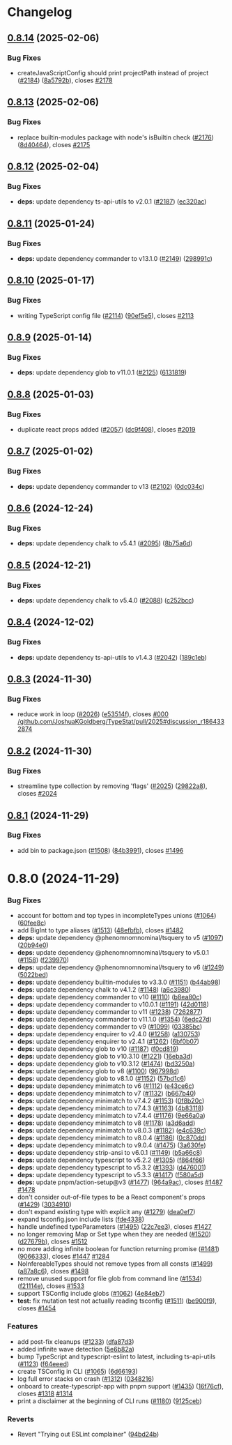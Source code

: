 # Changelog

## [0.8.14](https://github.com/JoshuaKGoldberg/TypeStat/compare/0.8.13...0.8.14) (2025-02-06)

### Bug Fixes

- createJavaScriptConfig should print projectPath instead of project ([#2184](https://github.com/JoshuaKGoldberg/TypeStat/issues/2184)) ([8a5792b](https://github.com/JoshuaKGoldberg/TypeStat/commit/8a5792b897c091168d6977af66ca679ba44bcf0f)), closes [#2178](https://github.com/JoshuaKGoldberg/TypeStat/issues/2178)

## [0.8.13](https://github.com/JoshuaKGoldberg/TypeStat/compare/0.8.12...0.8.13) (2025-02-06)

### Bug Fixes

- replace builtin-modules package with node's isBuiltin check ([#2176](https://github.com/JoshuaKGoldberg/TypeStat/issues/2176)) ([8d40464](https://github.com/JoshuaKGoldberg/TypeStat/commit/8d404647cb29e43416b169e6149fef604fcb3f40)), closes [#2175](https://github.com/JoshuaKGoldberg/TypeStat/issues/2175)

## [0.8.12](https://github.com/JoshuaKGoldberg/TypeStat/compare/0.8.11...0.8.12) (2025-02-04)

### Bug Fixes

- **deps:** update dependency ts-api-utils to v2.0.1 ([#2187](https://github.com/JoshuaKGoldberg/TypeStat/issues/2187)) ([ec320ac](https://github.com/JoshuaKGoldberg/TypeStat/commit/ec320ac0d143f2fdbd90b93fa7c6a97e1350d05e))

## [0.8.11](https://github.com/JoshuaKGoldberg/TypeStat/compare/0.8.10...0.8.11) (2025-01-24)

### Bug Fixes

- **deps:** update dependency commander to v13.1.0 ([#2149](https://github.com/JoshuaKGoldberg/TypeStat/issues/2149)) ([298991c](https://github.com/JoshuaKGoldberg/TypeStat/commit/298991c26840cf49dbb2c45a72992616b602f06a))

## [0.8.10](https://github.com/JoshuaKGoldberg/TypeStat/compare/0.8.9...0.8.10) (2025-01-17)

### Bug Fixes

- writing TypeScript config file ([#2114](https://github.com/JoshuaKGoldberg/TypeStat/issues/2114)) ([90ef5e5](https://github.com/JoshuaKGoldberg/TypeStat/commit/90ef5e5d31eb5a4763ab54b2261231f7f883265f)), closes [#2113](https://github.com/JoshuaKGoldberg/TypeStat/issues/2113)

## [0.8.9](https://github.com/JoshuaKGoldberg/TypeStat/compare/0.8.8...0.8.9) (2025-01-14)

### Bug Fixes

- **deps:** update dependency glob to v11.0.1 ([#2125](https://github.com/JoshuaKGoldberg/TypeStat/issues/2125)) ([6131819](https://github.com/JoshuaKGoldberg/TypeStat/commit/6131819889a9e1b161f9a34e54842faa00ef0187))

## [0.8.8](https://github.com/JoshuaKGoldberg/TypeStat/compare/0.8.7...0.8.8) (2025-01-03)

### Bug Fixes

- duplicate react props added ([#2057](https://github.com/JoshuaKGoldberg/TypeStat/issues/2057)) ([dc9f408](https://github.com/JoshuaKGoldberg/TypeStat/commit/dc9f408a470d14d3ed0e0eded9a1a53b9c8a8efc)), closes [#2019](https://github.com/JoshuaKGoldberg/TypeStat/issues/2019)

## [0.8.7](https://github.com/JoshuaKGoldberg/TypeStat/compare/0.8.6...0.8.7) (2025-01-02)

### Bug Fixes

- **deps:** update dependency commander to v13 ([#2102](https://github.com/JoshuaKGoldberg/TypeStat/issues/2102)) ([0dc034c](https://github.com/JoshuaKGoldberg/TypeStat/commit/0dc034c0c176fe5cb75f98071806d0c9aebc45b7))

## [0.8.6](https://github.com/JoshuaKGoldberg/TypeStat/compare/0.8.5...0.8.6) (2024-12-24)

### Bug Fixes

- **deps:** update dependency chalk to v5.4.1 ([#2095](https://github.com/JoshuaKGoldberg/TypeStat/issues/2095)) ([8b75a6d](https://github.com/JoshuaKGoldberg/TypeStat/commit/8b75a6dd186e48f52ad24a67e48e959ab3bf7525))

## [0.8.5](https://github.com/JoshuaKGoldberg/TypeStat/compare/0.8.4...0.8.5) (2024-12-21)

### Bug Fixes

- **deps:** update dependency chalk to v5.4.0 ([#2088](https://github.com/JoshuaKGoldberg/TypeStat/issues/2088)) ([c252bcc](https://github.com/JoshuaKGoldberg/TypeStat/commit/c252bcc33cb3847e7623663224570f3a0d91471d))

## [0.8.4](https://github.com/JoshuaKGoldberg/TypeStat/compare/0.8.3...0.8.4) (2024-12-02)

### Bug Fixes

- **deps:** update dependency ts-api-utils to v1.4.3 ([#2042](https://github.com/JoshuaKGoldberg/TypeStat/issues/2042)) ([189c1eb](https://github.com/JoshuaKGoldberg/TypeStat/commit/189c1ebf9c1b69411de407360a5726057fb277f1))

## [0.8.3](https://github.com/JoshuaKGoldberg/TypeStat/compare/0.8.2...0.8.3) (2024-11-30)

### Bug Fixes

- reduce work in loop ([#2026](https://github.com/JoshuaKGoldberg/TypeStat/issues/2026)) ([e53514f](https://github.com/JoshuaKGoldberg/TypeStat/commit/e53514f810ef3b194ad52905759fb0389f178d39)), closes [#000](https://github.com/JoshuaKGoldberg/TypeStat/issues/000) [/github.com/JoshuaKGoldberg/TypeStat/pull/2025#discussion_r1864332874](https://github.com//github.com/JoshuaKGoldberg/TypeStat/pull/2025/issues/discussion_r1864332874)

## [0.8.2](https://github.com/JoshuaKGoldberg/TypeStat/compare/0.8.1...0.8.2) (2024-11-30)

### Bug Fixes

- streamline type collection by removing 'flags' ([#2025](https://github.com/JoshuaKGoldberg/TypeStat/issues/2025)) ([29822a8](https://github.com/JoshuaKGoldberg/TypeStat/commit/29822a8abb7cd049f74e6011882d4292d89d3d03)), closes [#2024](https://github.com/JoshuaKGoldberg/TypeStat/issues/2024)

## [0.8.1](https://github.com/JoshuaKGoldberg/TypeStat/compare/0.8.0...0.8.1) (2024-11-29)

### Bug Fixes

- add bin to package.json ([#1508](https://github.com/JoshuaKGoldberg/TypeStat/issues/1508)) ([84b3991](https://github.com/JoshuaKGoldberg/TypeStat/commit/84b3991dc6ef2805d8d06600003419ba5e588cc8)), closes [#1496](https://github.com/JoshuaKGoldberg/TypeStat/issues/1496)

# 0.8.0 (2024-11-29)

### Bug Fixes

- account for bottom and top types in incompleteTypes unions ([#1064](https://github.com/JoshuaKGoldberg/TypeStat/issues/1064)) ([60fee8c](https://github.com/JoshuaKGoldberg/TypeStat/commit/60fee8cab1b1bd87aaab32867fd8d06ae0a0273a))
- add BigInt to type aliases ([#1513](https://github.com/JoshuaKGoldberg/TypeStat/issues/1513)) ([48efbfb](https://github.com/JoshuaKGoldberg/TypeStat/commit/48efbfbf79eafb5e265ca5ca63ea0c9de76ae782)), closes [#1482](https://github.com/JoshuaKGoldberg/TypeStat/issues/1482)
- **deps:** update dependency @phenomnomnominal/tsquery to v5 ([#1097](https://github.com/JoshuaKGoldberg/TypeStat/issues/1097)) ([20b94e0](https://github.com/JoshuaKGoldberg/TypeStat/commit/20b94e0be71901f28b3b909cc66b937075ddcfee))
- **deps:** update dependency @phenomnomnominal/tsquery to v5.0.1 ([#1158](https://github.com/JoshuaKGoldberg/TypeStat/issues/1158)) ([f239970](https://github.com/JoshuaKGoldberg/TypeStat/commit/f2399703518e619185cf8680ba6186e1746de778))
- **deps:** update dependency @phenomnomnominal/tsquery to v6 ([#1249](https://github.com/JoshuaKGoldberg/TypeStat/issues/1249)) ([5022bed](https://github.com/JoshuaKGoldberg/TypeStat/commit/5022beda1ceec58d32f156a42a01141a9b951804))
- **deps:** update dependency builtin-modules to v3.3.0 ([#1151](https://github.com/JoshuaKGoldberg/TypeStat/issues/1151)) ([b44ab98](https://github.com/JoshuaKGoldberg/TypeStat/commit/b44ab98c529b9001535a3048c1935246ee1ee163))
- **deps:** update dependency chalk to v4.1.2 ([#1148](https://github.com/JoshuaKGoldberg/TypeStat/issues/1148)) ([a6c3980](https://github.com/JoshuaKGoldberg/TypeStat/commit/a6c3980c474f287fee504426d1fc7c34f5ead38f))
- **deps:** update dependency commander to v10 ([#1110](https://github.com/JoshuaKGoldberg/TypeStat/issues/1110)) ([b8ea80c](https://github.com/JoshuaKGoldberg/TypeStat/commit/b8ea80c81163fa16dce9050beae3a20b8de91174))
- **deps:** update dependency commander to v10.0.1 ([#1191](https://github.com/JoshuaKGoldberg/TypeStat/issues/1191)) ([42d0118](https://github.com/JoshuaKGoldberg/TypeStat/commit/42d011824b54f3c212625cf301073471d62adad1))
- **deps:** update dependency commander to v11 ([#1238](https://github.com/JoshuaKGoldberg/TypeStat/issues/1238)) ([7262877](https://github.com/JoshuaKGoldberg/TypeStat/commit/7262877aac92826131a01c2b4c0f6c6912b2ac6d))
- **deps:** update dependency commander to v11.1.0 ([#1354](https://github.com/JoshuaKGoldberg/TypeStat/issues/1354)) ([6edc27d](https://github.com/JoshuaKGoldberg/TypeStat/commit/6edc27d6c47bf2f6be9986fa8af83325fffd6e31))
- **deps:** update dependency commander to v9 ([#1099](https://github.com/JoshuaKGoldberg/TypeStat/issues/1099)) ([03385bc](https://github.com/JoshuaKGoldberg/TypeStat/commit/03385bcd23d76249810d122a896167b24eb5b570))
- **deps:** update dependency enquirer to v2.4.0 ([#1258](https://github.com/JoshuaKGoldberg/TypeStat/issues/1258)) ([a130753](https://github.com/JoshuaKGoldberg/TypeStat/commit/a13075399b47e174246a56e4a0f1abf4889450dc))
- **deps:** update dependency enquirer to v2.4.1 ([#1262](https://github.com/JoshuaKGoldberg/TypeStat/issues/1262)) ([6bf0b07](https://github.com/JoshuaKGoldberg/TypeStat/commit/6bf0b07173a76927e3d30fdb79a365102f2794ec))
- **deps:** update dependency glob to v10 ([#1187](https://github.com/JoshuaKGoldberg/TypeStat/issues/1187)) ([f0cd819](https://github.com/JoshuaKGoldberg/TypeStat/commit/f0cd8194f91211aa6bf2e119b63e767f3e1267aa))
- **deps:** update dependency glob to v10.3.10 ([#1221](https://github.com/JoshuaKGoldberg/TypeStat/issues/1221)) ([16eba3d](https://github.com/JoshuaKGoldberg/TypeStat/commit/16eba3d003296c765e55b4ac6b9c05f4ae620f73))
- **deps:** update dependency glob to v10.3.12 ([#1474](https://github.com/JoshuaKGoldberg/TypeStat/issues/1474)) ([bd3250a](https://github.com/JoshuaKGoldberg/TypeStat/commit/bd3250a9e8ba304b33f672cc2d512b410e31ea75))
- **deps:** update dependency glob to v8 ([#1100](https://github.com/JoshuaKGoldberg/TypeStat/issues/1100)) ([967998d](https://github.com/JoshuaKGoldberg/TypeStat/commit/967998d243508d0536cbedc00c3ba6e2ae34944a))
- **deps:** update dependency glob to v8.1.0 ([#1152](https://github.com/JoshuaKGoldberg/TypeStat/issues/1152)) ([57bd1c6](https://github.com/JoshuaKGoldberg/TypeStat/commit/57bd1c6ab377f4ba125c3279c543c05a8f0d443f))
- **deps:** update dependency minimatch to v6 ([#1112](https://github.com/JoshuaKGoldberg/TypeStat/issues/1112)) ([e43ce6c](https://github.com/JoshuaKGoldberg/TypeStat/commit/e43ce6cfaa49d8f0201deecb00df4ab026a7b877))
- **deps:** update dependency minimatch to v7 ([#1132](https://github.com/JoshuaKGoldberg/TypeStat/issues/1132)) ([b667b40](https://github.com/JoshuaKGoldberg/TypeStat/commit/b667b402e7b79bb69b78b92fa986505d8aada3ea))
- **deps:** update dependency minimatch to v7.4.2 ([#1153](https://github.com/JoshuaKGoldberg/TypeStat/issues/1153)) ([0f8b20c](https://github.com/JoshuaKGoldberg/TypeStat/commit/0f8b20c5b781d85b01fd0cb2076c21d7399fcb1c))
- **deps:** update dependency minimatch to v7.4.3 ([#1163](https://github.com/JoshuaKGoldberg/TypeStat/issues/1163)) ([4b83118](https://github.com/JoshuaKGoldberg/TypeStat/commit/4b83118ad291aafae01602cc233ff831d2773210))
- **deps:** update dependency minimatch to v7.4.4 ([#1176](https://github.com/JoshuaKGoldberg/TypeStat/issues/1176)) ([9e66a0a](https://github.com/JoshuaKGoldberg/TypeStat/commit/9e66a0a0b137d85c46c64c49a5ffd61b623612ce))
- **deps:** update dependency minimatch to v8 ([#1178](https://github.com/JoshuaKGoldberg/TypeStat/issues/1178)) ([a3d6add](https://github.com/JoshuaKGoldberg/TypeStat/commit/a3d6addc9ddbf6e87379c41feb8ea04c8e639fd5))
- **deps:** update dependency minimatch to v8.0.3 ([#1182](https://github.com/JoshuaKGoldberg/TypeStat/issues/1182)) ([e4c639c](https://github.com/JoshuaKGoldberg/TypeStat/commit/e4c639c4491d9c71a0e1664edc52e3a65a2970ef))
- **deps:** update dependency minimatch to v8.0.4 ([#1186](https://github.com/JoshuaKGoldberg/TypeStat/issues/1186)) ([0c870dd](https://github.com/JoshuaKGoldberg/TypeStat/commit/0c870dd6d9f8b7f51988386a04a52f6ba4d06c6d))
- **deps:** update dependency minimatch to v9.0.4 ([#1475](https://github.com/JoshuaKGoldberg/TypeStat/issues/1475)) ([3a630fe](https://github.com/JoshuaKGoldberg/TypeStat/commit/3a630fee71e65e594d142e2d77aef3d5bec14f30))
- **deps:** update dependency strip-ansi to v6.0.1 ([#1149](https://github.com/JoshuaKGoldberg/TypeStat/issues/1149)) ([b5a66c8](https://github.com/JoshuaKGoldberg/TypeStat/commit/b5a66c8994954f5598f2fa1ca68e26c65326651b))
- **deps:** update dependency typescript to v5.2.2 ([#1305](https://github.com/JoshuaKGoldberg/TypeStat/issues/1305)) ([f864f66](https://github.com/JoshuaKGoldberg/TypeStat/commit/f864f666ebf1efe7d6eea26fa59879467702f11b))
- **deps:** update dependency typescript to v5.3.2 ([#1393](https://github.com/JoshuaKGoldberg/TypeStat/issues/1393)) ([d476001](https://github.com/JoshuaKGoldberg/TypeStat/commit/d476001cffb9ad3befff72ae8824a0871074dccb))
- **deps:** update dependency typescript to v5.3.3 ([#1417](https://github.com/JoshuaKGoldberg/TypeStat/issues/1417)) ([f580a5d](https://github.com/JoshuaKGoldberg/TypeStat/commit/f580a5d7536f5313158d505d3b97b783f0ef7741))
- **deps:** update pnpm/action-setup@v3 ([#1477](https://github.com/JoshuaKGoldberg/TypeStat/issues/1477)) ([964a9ac](https://github.com/JoshuaKGoldberg/TypeStat/commit/964a9acc0aa2c5dd3780680afd2642f0a0b9d85b)), closes [#1487](https://github.com/JoshuaKGoldberg/TypeStat/issues/1487) [#1478](https://github.com/JoshuaKGoldberg/TypeStat/issues/1478)
- don't consider out-of-file types to be a React component's props ([#1429](https://github.com/JoshuaKGoldberg/TypeStat/issues/1429)) ([3034910](https://github.com/JoshuaKGoldberg/TypeStat/commit/30349109bac9cd91bed7caa8facc514ff29796e3))
- don't expand existing type with explicit any ([#1279](https://github.com/JoshuaKGoldberg/TypeStat/issues/1279)) ([dea0ef7](https://github.com/JoshuaKGoldberg/TypeStat/commit/dea0ef77ceb7bec6b0cbada736cdfb429667aed5))
- expand tsconfig.json include lists ([fde4338](https://github.com/JoshuaKGoldberg/TypeStat/commit/fde4338ccb5e599287616f4ce9f9b000a1fd1134))
- handle undefined typeParameters ([#1495](https://github.com/JoshuaKGoldberg/TypeStat/issues/1495)) ([22c7ee3](https://github.com/JoshuaKGoldberg/TypeStat/commit/22c7ee36edf1001e4e54fa3410b40eb3a5b4a254)), closes [#1427](https://github.com/JoshuaKGoldberg/TypeStat/issues/1427)
- no longer removing Map or Set type when they are needed ([#1520](https://github.com/JoshuaKGoldberg/TypeStat/issues/1520)) ([d27679b](https://github.com/JoshuaKGoldberg/TypeStat/commit/d27679b97f17991d790ec26fa3bac81da27c2cd1)), closes [#1512](https://github.com/JoshuaKGoldberg/TypeStat/issues/1512)
- no more adding infinite boolean for function returning promise ([#1481](https://github.com/JoshuaKGoldberg/TypeStat/issues/1481)) ([9066333](https://github.com/JoshuaKGoldberg/TypeStat/commit/906633370dd4e28d7cb89b9d0208baf9d733ad67)), closes [#1447](https://github.com/JoshuaKGoldberg/TypeStat/issues/1447) [#1284](https://github.com/JoshuaKGoldberg/TypeStat/issues/1284)
- NoInfereableTypes should not remove types from all consts ([#1499](https://github.com/JoshuaKGoldberg/TypeStat/issues/1499)) ([a87a8c6](https://github.com/JoshuaKGoldberg/TypeStat/commit/a87a8c6323d125756f0ca1e747f1ecf517d5f08d)), closes [#1498](https://github.com/JoshuaKGoldberg/TypeStat/issues/1498)
- remove unused support for file glob from command line ([#1534](https://github.com/JoshuaKGoldberg/TypeStat/issues/1534)) ([f21114e](https://github.com/JoshuaKGoldberg/TypeStat/commit/f21114e840cd627b48eec64fdc72ec223d48c9f4)), closes [#1533](https://github.com/JoshuaKGoldberg/TypeStat/issues/1533)
- support TSConfig include globs ([#1062](https://github.com/JoshuaKGoldberg/TypeStat/issues/1062)) ([4e84eb7](https://github.com/JoshuaKGoldberg/TypeStat/commit/4e84eb71ee8b4c4d92bb38d4e0551b8afaa8968d))
- **test:** fix mutation test not actually reading tsconfig ([#1511](https://github.com/JoshuaKGoldberg/TypeStat/issues/1511)) ([be900f9](https://github.com/JoshuaKGoldberg/TypeStat/commit/be900f93437db0c96fd325ec4a3d86f3945cb1b2)), closes [#1454](https://github.com/JoshuaKGoldberg/TypeStat/issues/1454)

### Features

- add post-fix cleanups ([#1233](https://github.com/JoshuaKGoldberg/TypeStat/issues/1233)) ([dfa87d3](https://github.com/JoshuaKGoldberg/TypeStat/commit/dfa87d3276a4423a57dead9db868548e9d3636f8))
- added infinite wave detection ([5e6b82a](https://github.com/JoshuaKGoldberg/TypeStat/commit/5e6b82a477c94eca8154101aca807d7fe77a5927))
- bump TypeScript and typescript-eslint to latest, including ts-api-utils ([#1123](https://github.com/JoshuaKGoldberg/TypeStat/issues/1123)) ([f64eeed](https://github.com/JoshuaKGoldberg/TypeStat/commit/f64eeed7e90f3c2dee82838d81c3dd0214ab64c4))
- create TSConfig in CLI ([#1065](https://github.com/JoshuaKGoldberg/TypeStat/issues/1065)) ([6d66193](https://github.com/JoshuaKGoldberg/TypeStat/commit/6d66193530ae4c4da6c9abf778cd33c5590a497e))
- log full error stacks on crash ([#1312](https://github.com/JoshuaKGoldberg/TypeStat/issues/1312)) ([0348216](https://github.com/JoshuaKGoldberg/TypeStat/commit/03482165096f5a71aead752f8f2db80d8ea1afeb))
- onboard to create-typescript-app with pnpm support ([#1435](https://github.com/JoshuaKGoldberg/TypeStat/issues/1435)) ([16f76cf](https://github.com/JoshuaKGoldberg/TypeStat/commit/16f76cf106033d5ca45da3eed82de3120aae4c08)), closes [#1318](https://github.com/JoshuaKGoldberg/TypeStat/issues/1318) [#1314](https://github.com/JoshuaKGoldberg/TypeStat/issues/1314)
- print a disclaimer at the beginning of CLI runs ([#1180](https://github.com/JoshuaKGoldberg/TypeStat/issues/1180)) ([9125ceb](https://github.com/JoshuaKGoldberg/TypeStat/commit/9125ceba8a110e8c2b98bbd33509779c7df3e535))

### Reverts

- Revert "Trying out ESLint complainer" ([94bd24b](https://github.com/JoshuaKGoldberg/TypeStat/commit/94bd24b8b6786668ddd56a31889aae3a75cd6860))

